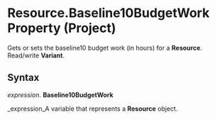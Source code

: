 
# Resource.Baseline10BudgetWork Property (Project)

Gets or sets the baseline10 budget work (in hours) for a  **Resource**. Read/write  **Variant**.


## Syntax

 _expression_. **Baseline10BudgetWork**

 _expression_A variable that represents a  **Resource** object.

